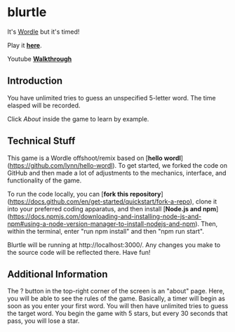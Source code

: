 # blurtle

It's [Wordle](https://www.powerlanguage.co.uk/wordle/) but it's timed!

Play it [**here**](https://grantbw4.github.io/blurtle ).

Youtube [**Walkthrough**](https://youtu.be/s3P1hjNMP1c) 

## Introduction

You have unlimited tries to guess an unspecified 5-letter word. The time elasped will be recorded. 

Click _About_ inside the game to learn by example.

## Technical Stuff

This game is a Wordle offshoot/remix based on [**hello wordl**] (https://github.com/lynn/hello-wordl). To get started, we forked the code on GitHub and then made a lot of adjustments to the mechanics, interface, and functionality of the game.

To run the code locally, you can [**fork this repository**] (https://docs.github.com/en/get-started/quickstart/fork-a-repo), clone it into your preferred coding apparatus, and then install [**Node.js and npm**] (https://docs.npmjs.com/downloading-and-installing-node-js-and-npm#using-a-node-version-manager-to-install-nodejs-and-npm). Then, within the terminal, enter "run npm install" and then "npm run start". 

Blurtle will be running at http://localhost:3000/. Any changes you make to the source code will be reflected there. Have fun!

## Additional Information 

The ? button in the top-right corner of the screen is an "about" page. Here, you will be able to see the rules of the game. Basically, a timer will begin as soon as you enter your first word. You will then have unlimited tries to guess the target word. You begin the game with 5 stars, but every 30 seconds that pass, you will lose a star. 